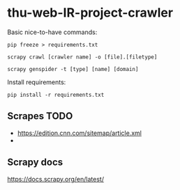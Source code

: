 # thu-web-IR-project-crawler

Basic nice-to-have commands:

```
pip freeze > requirements.txt

scrapy crawl [crawler name] -o [file].[filetype]

scrapy genspider -t [type] [name] [domain]
```

Install requirements:
```
pip install -r requirements.txt
```

## Scrapes TODO
* https://edition.cnn.com/sitemap/article.xml
* 

## Scrapy docs
https://docs.scrapy.org/en/latest/